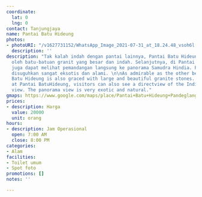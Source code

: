 ```yaml
---
coordinate:
  lat: 0
  lng: 0
contact: Tanjungjaya
name: Pantai Batu Hideung
photos:
- photoURI: "/v1627731152/WhatsApp_Image_2021-07-31_at_18.24.48_vsoh6l.jpg"
  description: ''
description: "Tak kalah indah dengan pantai lainnya, Pantai Batu Hideung juga dihiasi
  oleh batu-batuan granit yang besar dan indah. Selanjutnya, di Pantai Batu Hideung
  juga dapat melihat pemandangan langsung ke panorama Samudra Hindia. Panorama yang
  disuguhkan sangat eksotis dan alami. \n\nAs admirable as the other beaches, Pantai
  Batu Hideung is also graced with large and beautiful granite stones. Furthermore,
  at Pantai BatuHideung, visitors can also see a directview of the Indian Ocean panoramic
  view. The panorama view is very exotic and natural."
gmaps: https://www.google.com/maps/place/Pantai+Batu+Hideung+Pandeglang+Banten/@-6.5342219,105.6161531,15z/data=!3m1!4b1!4m5!3m4!1s0x2e43b51223baec27:0xd44e7d5a0ed5de42!8m2!3d-6.5342434!4d105.6249079
prices:
- description: Harga
  value: 20000
  unit: orang
hours:
- description: Jam Operasional
  open: 7:00 AM
  close: 8:00 PM
categories:
- Alam
facilities:
- Toilet umum
- Spot foto
promotions: []
notes: ''

---
```


